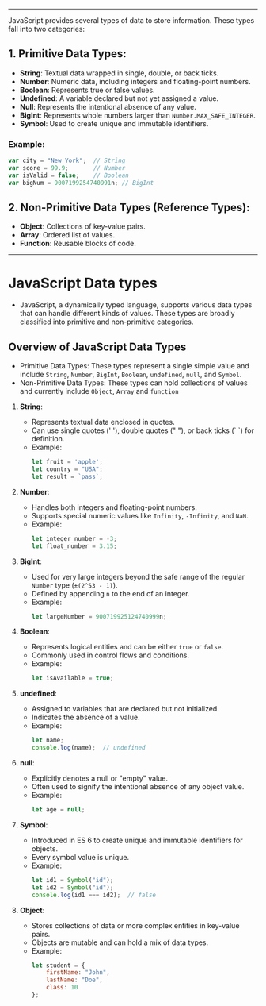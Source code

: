 ***
JavaScript provides several types of data to store information. These types fall into two categories:
## 1. Primitive Data Types:
- **String**: Textual data wrapped in single, double, or back ticks.
- **Number**: Numeric data, including integers and floating-point numbers.
- **Boolean**: Represents true or false values.
- **Undefined**: A variable declared but not yet assigned a value.
- **Null**: Represents the intentional absence of any value.
- **BigInt**: Represents whole numbers larger than `Number.MAX_SAFE_INTEGER`.
- **Symbol**: Used to create unique and immutable identifiers.

### Example:
```js
var city = "New York";  // String
var score = 99.9;       // Number
var isValid = false;    // Boolean
var bigNum = 9007199254740991n; // BigInt
```

## 2. Non-Primitive Data Types (Reference Types):
- **Object**: Collections of key-value pairs.
- **Array**: Ordered list of values.
- **Function**: Reusable blocks of code.

***
# JavaScript Data types
- JavaScript, a dynamically typed language, supports various data types that can handle different kinds of values. These types are broadly classified into primitive and non-primitive categories.

## Overview of JavaScript Data Types
- Primitive Data Types: These types represent a single simple value and include `String`, `Number`, `BigInt`, `Boolean`, `undefined`, `null`, and `Symbol`.
- Non-Primitive Data Types: These types can hold collections of values and currently include `Object`, `Array` and `function`

1. **String**:
	- Represents textual data enclosed in quotes.
	- Can use single quotes (' '), double quotes (" "), or back ticks (\` \`) for definition.
	- Example: 
		```js
		let fruit = 'apple';
		let country = "USA";
		let result = `pass`;
		```

2. **Number**:
	- Handles both integers and floating-point numbers.
	- Supports special numeric values like `Infinity`, `-Infinity`, and `NaN`.
	- Example:
		```js
		let integer_number = -3;
		let float_number = 3.15;
		```

3. **BigInt**:
	- Used for very large integers beyond the safe range of the regular `Number` type (`±(2^53 - 1)`).
	- Defined by appending `n` to the end of an integer.
	- Example:
		```js
		let largeNumber = 900719925124740999n;
		```

4. **Boolean**:
	- Represents logical entities and can be either `true` or `false`.
	- Commonly used in control flows and conditions.
	- Example:
		```js
		let isAvailable = true;
		```

5. **undefined**:
	- Assigned to variables that are declared but not initialized.
	- Indicates the absence of a value.
	- Example:
		```js
		let name;
		console.log(name);  // undefined
		```

6. **null**:
	- Explicitly denotes a null or "empty" value.
	- Often used to signify the intentional absence of any object value.
	- Example:
		```js
		let age = null;
		```

7. **Symbol**:
	- Introduced in ES 6 to create unique and immutable identifiers for objects.
	- Every symbol value is unique.
	- Example:
		```js
		let id1 = Symbol("id");
		let id2 = Symbol("id");
		console.log(id1 === id2);  // false
		```

8. **Object**:
	- Stores collections of data or more complex entities in key-value pairs.
	- Objects are mutable and can hold a mix of data types.
	- Example:
		```js
		let student = {
		    firstName: "John",
		    lastName: "Doe",
		    class: 10
		};
		```